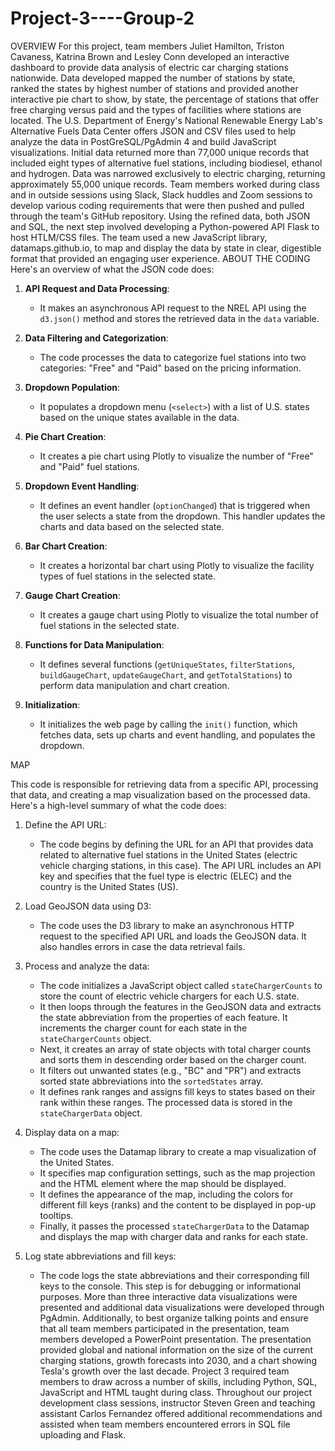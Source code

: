 # Project-3----Group-2
OVERVIEW
For this project, team members Juliet Hamilton, Triston Cavaness, Katrina Brown and Lesley Conn developed an interactive dashboard to provide data analysis of electric car charging stations nationwide. Data developed mapped the number of stations by state, ranked the states by highest number of stations and provided another interactive pie chart to show, by state, the percentage of stations that offer free charging versus paid and the types of facilities where stations are located.
The U.S. Department of Energy's National Renewable Energy Lab's Alternative Fuels Data Center offers JSON and CSV files used to help analyze the data in PostGreSQL/PgAdmin 4 and build JavaScript visualizations. Initial data returned more than 77,000 unique records that included eight types of alternative fuel stations, including biodiesel, ethanol and hydrogen. Data was narrowed exclusively to electric charging, returning approximately 55,000 unique records.
Team members worked during class and in outside sessions using Slack, Slack huddles and Zoom sessions to develop various coding requirements that were then pushed and pulled through the team's GitHub repository.
Using the refined data, both JSON and SQL, the next step involved developing a Python-powered API Flask to host HTLM/CSS files. The team used a new JavaScript library, datamaps.github.io, to map and display the data by state in clear, digestible format that provided an engaging user experience.
ABOUT THE CODING
Here's an overview of what the JSON code does:

1. **API Request and Data Processing**:
   - It makes an asynchronous API request to the NREL API using the `d3.json()` method and stores the retrieved data in the `data` variable.

2. **Data Filtering and Categorization**:
   - The code processes the data to categorize fuel stations into two categories: "Free" and "Paid" based on the pricing information.

3. **Dropdown Population**:
   - It populates a dropdown menu (`<select>`) with a list of U.S. states based on the unique states available in the data.

4. **Pie Chart Creation**:
   - It creates a pie chart using Plotly to visualize the number of "Free" and "Paid" fuel stations.

5. **Dropdown Event Handling**:
   - It defines an event handler (`optionChanged`) that is triggered when the user selects a state from the dropdown. This handler updates the charts and data based on the selected state.

6. **Bar Chart Creation**:
   - It creates a horizontal bar chart using Plotly to visualize the facility types of fuel stations in the selected state.

7. **Gauge Chart Creation**:
   - It creates a gauge chart using Plotly to visualize the total number of fuel stations in the selected state.

8. **Functions for Data Manipulation**:
   - It defines several functions (`getUniqueStates`, `filterStations`, `buildGaugeChart`, `updateGaugeChart`, and `getTotalStations`) to perform data manipulation and chart creation.

9. **Initialization**:
   - It initializes the web page by calling the `init()` function, which fetches data, sets up charts and event handling, and populates the dropdown.

MAP


This code is responsible for retrieving data from a specific API, processing that data, and creating a map visualization based on the processed data. Here's a high-level summary of what the code does:

1. Define the API URL:
   - The code begins by defining the URL for an API that provides data related to alternative fuel stations in the United States (electric vehicle charging stations, in this case). The API URL includes an API key and specifies that the fuel type is electric (ELEC) and the country is the United States (US).

2. Load GeoJSON data using D3:
   - The code uses the D3 library to make an asynchronous HTTP request to the specified API URL and loads the GeoJSON data. It also handles errors in case the data retrieval fails.

3. Process and analyze the data:
   - The code initializes a JavaScript object called `stateChargerCounts` to store the count of electric vehicle chargers for each U.S. state.
   - It then loops through the features in the GeoJSON data and extracts the state abbreviation from the properties of each feature. It increments the charger count for each state in the `stateChargerCounts` object.
   - Next, it creates an array of state objects with total charger counts and sorts them in descending order based on the charger count.
   - It filters out unwanted states (e.g., "BC" and "PR") and extracts sorted state abbreviations into the `sortedStates` array.
   - It defines rank ranges and assigns fill keys to states based on their rank within these ranges. The processed data is stored in the `stateChargerData` object.

4. Display data on a map:
   - The code uses the Datamap library to create a map visualization of the United States.
   - It specifies map configuration settings, such as the map projection and the HTML element where the map should be displayed.
   - It defines the appearance of the map, including the colors for different fill keys (ranks) and the content to be displayed in pop-up tooltips.
   - Finally, it passes the processed `stateChargerData` to the Datamap and displays the map with charger data and ranks for each state.

5. Log state abbreviations and fill keys:
   - The code logs the state abbreviations and their corresponding fill keys to the console. This step is for debugging or informational purposes.
More than three interactive data visualizations were presented and additional data visualizations were developed through PgAdmin. Additionally, to best organize talking points and ensure that all team members participated in the presentation, team members developed a PowerPoint presentation. The presentation provided global and national information on the size of the current charging stations, growth forecasts into 2030, and a chart showing Tesla's growth over the last decade.
Project 3 required team members to draw across a number of skills, including Python, SQL, JavaScript and HTML taught during class. Throughout our project development class sessions, instructor Steven Green and teaching assistant Carlos Fernandez offered additional recommendations and assisted when team members encountered errors in SQL file uploading and Flask.
